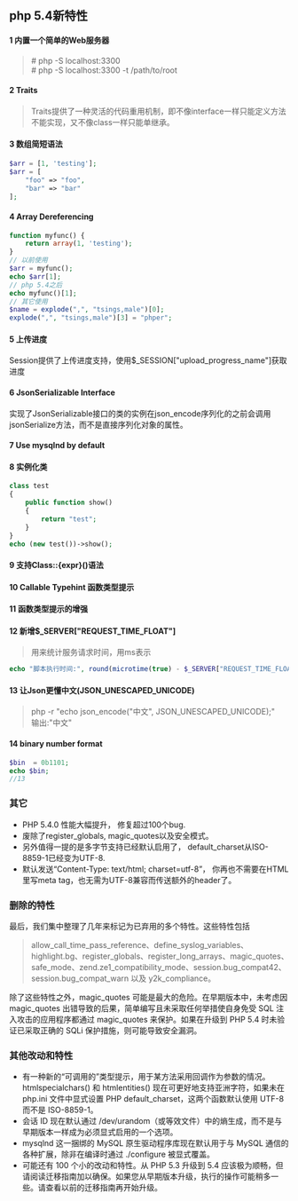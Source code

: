 ## php 5.4新特性
#### 1 内置一个简单的Web服务器

> \# php -S localhost:3300  
> \# php -S localhost:3300 -t /path/to/root

#### 2 Traits

> Traits提供了一种灵活的代码重用机制，即不像interface一样只能定义方法不能实现，又不像class一样只能单继承。

#### 3 数组简短语法

```php
$arr = [1, 'testing'];
$arr = [
	"foo" => "foo",
	"bar" => "bar"
];
```

#### 4 Array Dereferencing

```php
function myfunc() {
	return array(1, 'testing');
}
// 以前使用
$arr = myfunc();
echo $arr[1];
// php 5.4之后
echo myfunc()[1];
// 其它使用
$name = explode(",", "tsings,male")[0];
explode(",", "tsings,male")[3] = "phper";
```

#### 5 上传进度
Session提供了上传进度支持，使用$_SESSION["upload_progress_name"]获取进度

#### 6 JsonSerializable Interface
实现了JsonSerializable接口的类的实例在json_encode序列化的之前会调用jsonSerialize方法，而不是直接序列化对象的属性。

#### 7 Use mysqlnd by default
#### 8 实例化类

```php
class test
{
	public function show()
	{
		return "test";
	}
}
echo (new test())->show();
```

#### 9 支持Class::{expr}()语法
#### 10 Callable Typehint 函数类型提示
#### 11 函数类型提示的增强
#### 12 新增$_SERVER["REQUEST_TIME_FLOAT"]

> 用来统计服务请求时间，用ms表示

```php
echo "脚本执行时间:", round(microtime(true) - $_SERVER["REQUEST_TIME_FLOAT"], 2);
```

#### 13 让Json更懂中文(JSON_UNESCAPED_UNICODE)

> php -r "echo json_encode("中文", JSON_UNESCAPED_UNICODE);"  
> 输出:"中文"

#### 14 binary number format

```php
$bin  = 0b1101;
echo $bin;
//13
```
### 其它
* PHP 5.4.0 性能大幅提升， 修复超过100个bug.  
* 废除了register_globals, magic_quotes以及安全模式。  
* 另外值得一提的是多字节支持已经默认启用了，
default_charset从ISO-8859-1已经变为UTF-8.  
* 默认发送“Content-Type: text/html; charset=utf-8”，
你再也不需要在HTML里写meta tag，也无需为UTF-8兼容而传送额外的header了。

### 删除的特性
最后，我们集中整理了几年来标记为已弃用的多个特性。这些特性包括

> allow_call_time_pass_reference、define_syslog_variables、highlight.bg、register_globals、register_long_arrays、magic_quotes、safe_mode、zend.ze1_compatibility_mode、session.bug_compat42、session.bug_compat_warn 以及 y2k_compliance。

除了这些特性之外，magic_quotes 可能是最大的危险。在早期版本中，未考虑因 magic_quotes 出错导致的后果，简单编写且未采取任何举措使自身免受 SQL 注入攻击的应用程序都通过 magic_quotes 来保护。如果在升级到 PHP 5.4 时未验证已采取正确的 SQLi 保护措施，则可能导致安全漏洞。

### 其他改动和特性

* 有一种新的“可调用的”类型提示，用于某方法采用回调作为参数的情况。
htmlspecialchars() 和 htmlentities() 现在可更好地支持亚洲字符，如果未在 php.ini 文件中显式设置 PHP default_charset，这两个函数默认使用 UTF-8 而不是 ISO-8859-1。
* 会话 ID 现在默认通过 /dev/urandom（或等效文件）中的熵生成，而不是与早期版本一样成为必须显式启用的一个选项。
* mysqlnd 这一捆绑的 MySQL 原生驱动程序库现在默认用于与 MySQL 通信的各种扩展，除非在编译时通过 ./configure 被显式覆盖。
* 可能还有 100 个小的改动和特性。从 PHP 5.3 升级到 5.4 应该极为顺畅，但请阅读迁移指南加以确保。如果您从早期版本升级，执行的操作可能稍多一些。请查看以前的迁移指南再开始升级。

